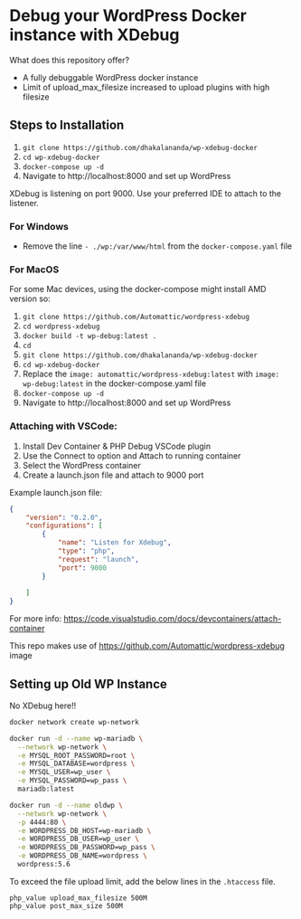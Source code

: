 # Debug your WordPress Docker instance with XDebug

What does this repository offer?

- A fully debuggable WordPress docker instance
- Limit of upload_max_filesize increased to upload plugins with high filesize

## Steps to Installation

1. `git clone https://github.com/dhakalananda/wp-xdebug-docker`
2. `cd wp-xdebug-docker`
3. `docker-compose up -d`
4. Navigate to http://localhost:8000 and set up WordPress

XDebug is listening on port 9000. Use your preferred IDE to attach to the listener.

### For Windows

- Remove the line `- ./wp:/var/www/html` from the `docker-compose.yaml` file

### For MacOS

For some Mac devices, using the docker-compose might install AMD version so:

1. `git clone https://github.com/Automattic/wordpress-xdebug`
2. `cd wordpress-xdebug`
3. `docker build -t wp-debug:latest .`
4. `cd`
5. `git clone https://github.com/dhakalananda/wp-xdebug-docker`
6. `cd wp-xdebug-docker`
7. Replace the `image: automattic/wordpress-xdebug:latest` with `image: wp-debug:latest` in the docker-compose.yaml file
8. `docker-compose up -d`
9. Navigate to http://localhost:8000 and set up WordPress

### Attaching with VSCode:

1. Install Dev Container & PHP Debug VSCode plugin
2. Use the Connect to option and Attach to running container
3. Select the WordPress container
4. Create a launch.json file and attach to 9000 port

Example launch.json file:
```json
{
    "version": "0.2.0",
    "configurations": [
        {
            "name": "Listen for Xdebug",
            "type": "php",
            "request": "launch",
            "port": 9000
        }
        
    ]
}
   ```

For more info: https://code.visualstudio.com/docs/devcontainers/attach-container

This repo makes use of https://github.com/Automattic/wordpress-xdebug image

## Setting up Old WP Instance

No XDebug here!!

```bash
docker network create wp-network

docker run -d --name wp-mariadb \
  --network wp-network \
  -e MYSQL_ROOT_PASSWORD=root \
  -e MYSQL_DATABASE=wordpress \
  -e MYSQL_USER=wp_user \
  -e MYSQL_PASSWORD=wp_pass \
  mariadb:latest

docker run -d --name oldwp \
  --network wp-network \
  -p 4444:80 \
  -e WORDPRESS_DB_HOST=wp-mariadb \
  -e WORDPRESS_DB_USER=wp_user \
  -e WORDPRESS_DB_PASSWORD=wp_pass \
  -e WORDPRESS_DB_NAME=wordpress \
  wordpress:5.6
```

To exceed the file upload limit, add the below lines in the `.htaccess` file.

```htaccess
php_value upload_max_filesize 500M
php_value post_max_size 500M
```
